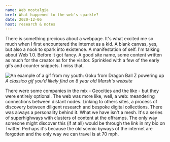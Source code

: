```yaml
---
name: Web nostalgia
bref: What happened to the web's sparkle?
date: 2020-12-06
host: research & notes
---
```


There is something precious about a webpage. It's what excited me so much when I first encountered the internet as a kid. A blank canvas, yes, but also a nook to spark into existence. A manifestation of self. I'm talking about Web 1.0. Before it got fancy. A good site name, some content written as much for the creator as for the visitor. Sprinkled with a few of the early gifs and counter snippets. I miss that.

![An example of a gif from my youth: Goku from Dragon Ball Z powering up](img/gokupowerup.gif)
_A classico gif you'd likely find on 8 year old Marsh's website_

There were some companies in the mix - Geocities and the like - but they were entirely optional. The web was more like, well, a web: meandering connections between distant nodes. Linking to others sites, a process of discovery between diligent research and bespoke digital collections. There was always a personality behind it. What we have isn't a mesh. It's a series of superhighways with clusters of content at the offramps. The only way someone might discover this (if at all) would be through the link in my bio on Twitter. Perhaps it's because the old scenic byways of the internet are forgotten and the only way we can travel is at 70 mph.
